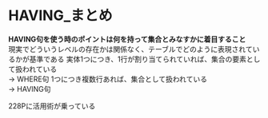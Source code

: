 # HAVING_まとめ
**HAVING句を使う時のポイントは何を持って集合とみなすかに着目すること**  
現実でどういうレベルの存在かは関係なく、テーブルでどのように表現されているかが基準である
実体1つにつき、1行が割り当てられていれば、集合の要素として扱われている  
-> WHERE句
1つにつき複数行あれば、集合として扱われている  
-> HAVING句

228Pに活用術が乗っている

